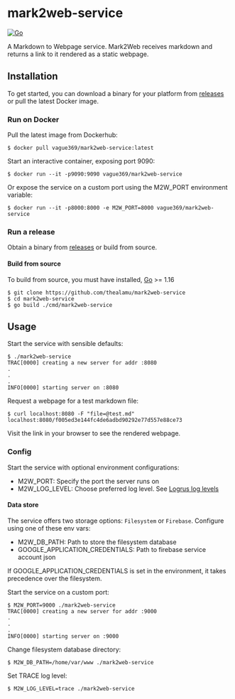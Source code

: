 # mark2web-service

[![Go](https://github.com/thealamu/mark2web-service/actions/workflows/go.yml/badge.svg?branch=main)](https://github.com/thealamu/mark2web-service/actions/workflows/go.yml)

A Markdown to Webpage service. Mark2Web receives markdown and returns a link to it rendered as a static webpage.

## Installation
To get started, you can download a binary for your platform from [releases](https://github.com/thealamu/mark2web-service/releases) or pull the latest Docker image.

### Run on Docker
Pull the latest image from Dockerhub:
```shell
$ docker pull vague369/mark2web-service:latest
```
Start an interactive container, exposing port 9090:
```shell
$ docker run --it -p9090:9090 vague369/mark2web-service
```
Or expose the service on a custom port using the M2W_PORT environment variable:
```shell
$ docker run --it -p8000:8000 -e M2W_PORT=8000 vague369/mark2web-service
```

### Run a release
Obtain a binary from [releases](https://github.com/thealamu/mark2web-service/releases) or build from source.
#### Build from source
To build from source, you must have installed, [Go](https://golang.org) >= 1.16
```shell
$ git clone https://github.com/thealamu/mark2web-service
$ cd mark2web-service
$ go build ./cmd/mark2web-service
```

## Usage
Start the service with sensible defaults:
```shell
$ ./mark2web-service
TRAC[0000] creating a new server for addr :8080         
.
.
.
INFO[0000] starting server on :8080 
```

Request a webpage for a test markdown file:
```shell
$ curl localhost:8080 -F "file=@test.md"
localhost:8080/f005ed3e144fc4de6adbd90292e77d557e88ce73
```
Visit the link in your browser to see the rendered webpage.

### Config
Start the service with optional environment configurations:
    
- M2W_PORT: Specify the port the server runs on
- M2W_LOG_LEVEL: Choose preferred log level. See [Logrus log levels](https://pkg.go.dev/github.com/sirupsen/logrus#readme-level-logging)

#### Data store
The service offers two storage options: ```Filesystem``` or ```Firebase```. Configure using one of these env vars:
- M2W_DB_PATH: Path to store the filesystem database
- GOOGLE_APPLICATION_CREDENTIALS: Path to firebase service account json

If GOOGLE_APPLICATION_CREDENTIALS is set in the environment, it takes precedence over the filesystem.

Start the service on a custom port:
```shell
$ M2W_PORT=9000 ./mark2web-service
TRAC[0000] creating a new server for addr :9000         
.
.
.
INFO[0000] starting server on :9000
```

Change filesystem database directory:
```shell
$ M2W_DB_PATH=/home/var/www ./mark2web-service
```

Set TRACE log level:
```shell
$ M2W_LOG_LEVEL=trace ./mark2web-service
```